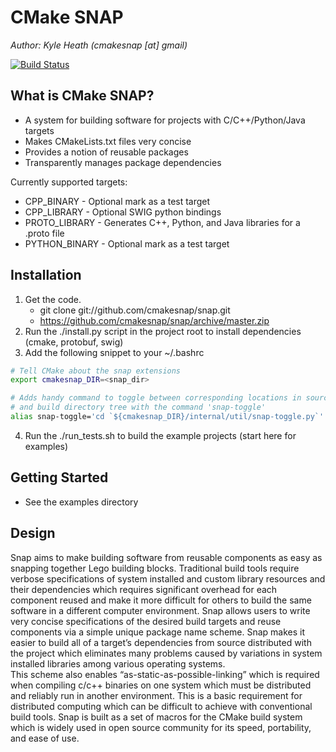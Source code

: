 CMake SNAP
===================
*Author: Kyle Heath (cmakesnap [at] gmail)*

[![Build Status](https://travis-ci.org/cmakesnap/snap.png)](https://travis-ci.org/cmakesnap/snap)

What is CMake SNAP?
-------------------------------------------------------------------------------

* A system for building software for projects with C/C++/Python/Java targets
* Makes CMakeLists.txt files very concise
* Provides a notion of reusable packages 
* Transparently manages package dependencies 

Currently supported targets: 
* CPP_BINARY - Optional mark as a test target
* CPP_LIBRARY - Optional SWIG python bindings
* PROTO_LIBRARY - Generates C++, Python, and Java libraries for a .proto file  
* PYTHON_BINARY - Optional mark as a test target
 
   
Installation
---------------

1. Get the code.
    * git clone git://github.com/cmakesnap/snap.git 
    * https://github.com/cmakesnap/snap/archive/master.zip
2. Run the ./install.py script in the project root to install dependencies (cmake, protobuf, swig)
3. Add the following snippet to your ~/.bashrc 

```bash
# Tell CMake about the snap extensions
export cmakesnap_DIR=<snap_dir>

# Adds handy command to toggle between corresponding locations in source and
# and build directory tree with the command 'snap-toggle'
alias snap-toggle='cd `${cmakesnap_DIR}/internal/util/snap-toggle.py`'
```

4. Run the ./run_tests.sh to build the example projects (start here for examples)

Getting Started
-------
* See the examples directory




Design
---------------
Snap aims to make building software from reusable components as easy as snapping
together Lego building blocks.  Traditional build tools require verbose 
specifications of system installed and custom library resources and their 
dependencies which requires significant overhead for each component reused and
make it more difficult for others to build the same software in a different 
computer environment.  Snap allows users to write very concise specifications 
of the desired build targets and reuse components via a simple unique package 
name scheme.  Snap makes it easier to build all of a target’s dependencies from 
source distributed with the project which eliminates many problems caused by 
variations in system installed libraries among various operating systems.  
This scheme also enables “as-static-as-possible-linking” which is required when 
compiling c/c++ binaries on one system which must be distributed and reliably 
run in another environment.  This is a basic requirement for distributed 
computing which can be difficult to achieve with conventional build tools.  Snap
is built as a set of macros for the CMake build system which is widely used in 
open source community for its speed, portability, and ease of use.

